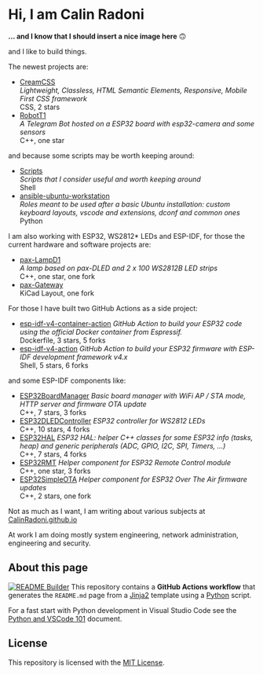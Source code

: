 # Hi, I am Calin Radoni

**... and I know that I should insert a nice image here** &#x1F643;

and I like to build things.

The newest projects are:

- [CreamCSS](https://github.com/CalinRadoni/CreamCSS)<br/>*Lightweight, Classless, HTML Semantic Elements, Responsive, Mobile First CSS framework*<br/>CSS, 2 stars
- [RobotT1](https://github.com/CalinRadoni/RobotT1)<br/>*A Telegram Bot hosted on a ESP32 board with esp32-camera and some sensors*<br/>C++, one star

and because some scripts may be worth keeping around:

- [Scripts](https://github.com/CalinRadoni/Scripts)<br/>*Scripts that I consider useful and worth keeping around*<br/>Shell
- [ansible-ubuntu-workstation](https://github.com/CalinRadoni/ansible-ubuntu-workstation)<br/>*Roles meant to be used after a basic Ubuntu installation: custom keyboard layouts, vscode and extensions, dconf and common ones*<br/>Python

I am also working with ESP32, WS2812* LEDs and ESP-IDF, for those the current hardware and software projects are:

- [pax-LampD1](https://github.com/CalinRadoni/pax-LampD1)<br/>*A lamp based on pax-DLED and 2 x 100 WS2812B LED strips*<br/>C++, one star, one fork
- [pax-Gateway](https://github.com/CalinRadoni/pax-Gateway)<br/>KiCad Layout, one fork

For those I have built two GitHub Actions as a side project:

- [esp-idf-v4-container-action](https://github.com/CalinRadoni/esp-idf-v4-container-action) *GitHub Action to build your ESP32 code using the official Docker container from Espressif.*<br/>Dockerfile, 3 stars, 5 forks
- [esp-idf-v4-action](https://github.com/CalinRadoni/esp-idf-v4-action) *GitHub Action to build your ESP32 firmware with ESP-IDF development framework v4.x*<br/>Shell, 5 stars, 6 forks

and some ESP-IDF components like:

- [ESP32BoardManager](https://github.com/CalinRadoni/ESP32BoardManager) *Basic board manager with WiFi AP / STA mode, HTTP server and firmware OTA update*<br/>C++, 7 stars, 3 forks
- [ESP32DLEDController](https://github.com/CalinRadoni/ESP32DLEDController) *ESP32 controller for WS2812 LEDs*<br/>C++, 10 stars, 4 forks
- [ESP32HAL](https://github.com/CalinRadoni/ESP32HAL) *ESP32 HAL: helper C++ classes for some ESP32 info (tasks, heap) and generic peripherals (ADC, GPIO, I2C, SPI, Timers, ...)*<br/>C++, 7 stars, 4 forks
- [ESP32RMT](https://github.com/CalinRadoni/ESP32RMT) *Helper component for ESP32 Remote Control module*<br/>C++, one star, 3 forks
- [ESP32SimpleOTA](https://github.com/CalinRadoni/ESP32SimpleOTA) *Helper component for ESP32 Over The Air firmware updates*<br/>C++, 2 stars, one fork


Not as much as I want, I am writing about various subjects at [CalinRadoni.github.io](https://github.com/CalinRadoni/CalinRadoni.github.io)

At work I am doing mostly system engineering, network administration, engineering and security.

## About this page

[![README Builder](https://github.com/CalinRadoni/CalinRadoni/actions/workflows/builder.yml/badge.svg)](https://github.com/CalinRadoni/CalinRadoni/actions/workflows/builder.yml)
This repository contains a **GitHub Actions workflow** that generates the `README.md` page from a
[Jinja2](https://palletsprojects.com/p/jinja) template using a [Python](https://www.python.org) script.

For a fast start with Python development in Visual Studio Code see the [Python and VSCode 101](https://calinradoni.github.io/pages/201008-python-and-vscode-101.html) document.

## License

This repository is licensed with the [MIT License](LICENSE).